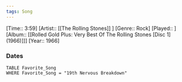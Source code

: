 ```yaml
---
tags: Song  
---
```

[Time:: 3:59]
[Artist:: [[The Rolling Stones]] ]
[Genre:: Rock]
[Played:: ]
[Album:: [[Rolled Gold Plus: Very Best Of The Rolling Stones [Disc 1] (1966)]]]
[Year:: 1966]
### Dates
````dataview
TABLE Favorite_Song
WHERE Favorite_Song = "19th Nervous Breakdown"
````